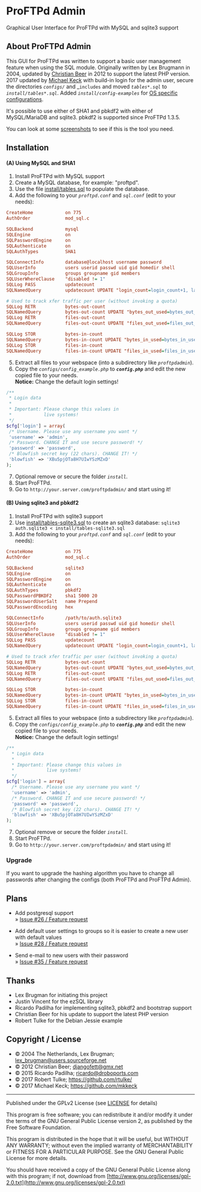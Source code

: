 # ProFTPd Admin

Graphical User Interface for ProFTPd with MySQL and sqlite3 support



## About ProFTPd Admin


This GUI for ProFTPd was written to support a basic user management feature
when using the SQL module. Originally written by Lex Brugmann in 2004, 
updated by [Christian Beer](https://github.com/ChristianBeer/ProFTPd-Admin)
in 2012 to support the latest PHP version. 
2017 updated by [Michael Keck](https://github.com/mkkeck) with build-in login for
the admin user, secure the directories _`configs/`_ and _`includes` and moved 
_`tables*.sql`_ to _`install/tables*.sql`_.
Added _`install/config-examples`_ for [OS specific configurations](install/config-examples).

It's possible to use either of SHA1 and pbkdf2 with either of MySQL/MariaDB 
and sqlite3. pbkdf2 is supported since ProFTPd 1.3.5.

You can look at some [screenshots](screenshots/README.md) to see if this is 
the tool you need.



## Installation


#### (A) Using MySQL and SHA1

1. Install ProFTPd with MySQL support
2. Create a MySQL database, for example: "proftpd".
3. Use the file [install/tables.sql](install/tables.sql) to populate the database.
4. Add the following to your _`proftpd.conf`_ and _`sql.conf`_ (edit to your needs):

```ini
CreateHome            on 775
AuthOrder             mod_sql.c

SQLBackend            mysql
SQLEngine             on
SQLPasswordEngine     on
SQLAuthenticate       on
SQLAuthTypes          SHA1

SQLConnectInfo        database@localhost username password
SQLUserInfo           users userid passwd uid gid homedir shell
SQLGroupInfo          groups groupname gid members
SQLUserWhereClause    "disabled != 1"
SQLLog PASS           updatecount
SQLNamedQuery         updatecount UPDATE "login_count=login_count+1, last_login=now() WHERE userid='%u'" users

# Used to track xfer traffic per user (without invoking a quota)
SQLLog RETR           bytes-out-count
SQLNamedQuery         bytes-out-count UPDATE "bytes_out_used=bytes_out_used+%b WHERE userid='%u'" users
SQLLog RETR           files-out-count
SQLNamedQuery         files-out-count UPDATE "files_out_used=files_out_used+1 WHERE userid='%u'" users

SQLLog STOR           bytes-in-count
SQLNamedQuery         bytes-in-count UPDATE "bytes_in_used=bytes_in_used+%b WHERE userid='%u'" users
SQLLog STOR           files-in-count
SQLNamedQuery         files-in-count UPDATE "files_in_used=files_in_used+1 WHERE userid='%u'" users
```

5. Extract all files to your webspace (into a subdirectory like _`proftpdadmin`_).
6. Copy the _`configs/config_example.php`_ to _**`config.php`**_ and edit the new copied file
   to your needs.  
**Notice:** Change the default login settings!
 ```php
/**
  * Login data
  *
  * Important: Please change this values in
  *            live systems!
  */
$cfg['login'] = array(
  /* Username. Please use any username you want */
  'username' => 'admin',
  /* Password. CHANGE IT and use secure password! */
  'password' => 'password',
  /* Blowfish secret key (22 chars). CHANGE IT! */
  'blowfish' => 'XBu5pjOTa8H7UIwYSzMZxD'
);
```
7. Optional remove or secure the folder _`install`_.
8. Start ProFTPd.
9. Go to `http://your.server.com/proftpdadmin/` and start using it!


#### (B) Using sqlite3 and pbkdf2

1. Install ProFTPd with sqlite3 support
2. Use [install/tables-sqlite3.sql](install/tables-sqlite3.sql) to create an sqlite3 database:
   `sqlite3 auth.sqlite3 < install/tables-sqlite3.sql`
3. Add the following to your _`proftpd.conf`_ and _`sql.conf`_ (edit to your needs):

```ini
CreateHome            on 775
AuthOrder             mod_sql.c

SQLBackend            sqlite3
SQLEngine             on
SQLPasswordEngine     on
SQLAuthenticate       on
SQLAuthTypes          pbkdf2
SQLPasswordPBKDF2     sha1 5000 20
SQLPasswordUserSalt   name Prepend
SQLPasswordEncoding   hex

SQLConnectInfo        /path/to/auth.sqlite3
SQLUserInfo           users userid passwd uid gid homedir shell
SQLGroupInfo          groups groupname gid members
SQLUserWhereClause    "disabled != 1"
SQLLog PASS           updatecount
SQLNamedQuery         updatecount UPDATE "login_count=login_count+1, last_login=now() WHERE userid='%u'" users

# Used to track xfer traffic per user (without invoking a quota)
SQLLog RETR           bytes-out-count
SQLNamedQuery         bytes-out-count UPDATE "bytes_out_used=bytes_out_used+%b WHERE userid='%u'" users
SQLLog RETR           files-out-count
SQLNamedQuery         files-out-count UPDATE "files_out_used=files_out_used+1 WHERE userid='%u'" users

SQLLog STOR           bytes-in-count
SQLNamedQuery         bytes-in-count UPDATE "bytes_in_used=bytes_in_used+%b WHERE userid='%u'" users
SQLLog STOR           files-in-count
SQLNamedQuery         files-in-count UPDATE "files_in_used=files_in_used+1 WHERE userid='%u'" users
```

5. Extract all files to your webspace (into a subdirectory like _`proftpdadmin`_).
6. Copy the _`configs/config_example.php`_ to _**`config.php`**_ and edit the new copied file
   to your needs.  
  **Notice:** Change the default login settings!
```php
/**
  * Login data
  *
  * Important: Please change this values in
  *            live systems!
  */
$cfg['login'] = array(
  /* Username. Please use any username you want */
  'username' => 'admin',
  /* Password. CHANGE IT and use secure password! */
  'password' => 'password',
  /* Blowfish secret key (22 chars). CHANGE IT! */
  'blowfish' => 'XBu5pjOTa8H7UIwYSzMZxD'
);
```
7. Optional remove or secure the folder _`install`_.
8. Start ProFTPd.
9. Go to `http://your.server.com/proftpdadmin/` and start using it!


### Upgrade

If you want to upgrade the hashing algorithm you have to change all passwords after
changing the configs (both ProFTPd and ProFTPd Admin).



## Plans

* Add postgresql support  
  » [Issue #26 / Feature request](https://github.com/ChristianBeer/ProFTPd-Admin/issues/26)

* Add default user settings to groups so it is easier to create a new user
  with default values  
  » [Issue #28 / Feature request](https://github.com/ChristianBeer/ProFTPd-Admin/issues/28)

* Send e-mail to new users with their password  
  » [Issue #35 / Feature request](https://github.com/ChristianBeer/ProFTPd-Admin/issues/35)



## Thanks

- Lex Brugman for initiating this project 
- Justin Vincent for the ezSQL library 
- Ricardo Padilha for implementing sqlite3, pbkdf2 and bootstrap support
- Christian Beer for his update to support the latest PHP version
- Robert Tulke for the Debian Jessie example



## Copyright / License

- © 2004 The Netherlands, Lex Brugman; lex_brugman@users.sourceforge.net
- © 2012 Christian Beer; djangofett@gmx.net
- © 2015 Ricardo Padilha; ricardo@droboports.com
- © 2017 Robert Tulke; https://github.com/rtulke/
- © 2017 Michael Keck; https://github.com/mkkeck

---------------------------------------------------------------------------

Published under the GPLv2 License (see [LICENSE](LICENSE) for details)

This program is free software; you can redistribute it and/or
modify it under the terms of the GNU General Public License
version 2, as published by the Free Software Foundation.

This program is distributed in the hope that it will be useful,
but WITHOUT ANY WARRANTY; without even the implied warranty of
MERCHANTABILITY or FITNESS FOR A PARTICULAR PURPOSE. See the 
GNU General Public License for more details.

You should have received a copy of the GNU General Public License along with
this program; if not, download from 
[http://www.gnu.org/licenses/gpl-2.0.txt](http://www.gnu.org/licenses/gpl-2.0.txt)
